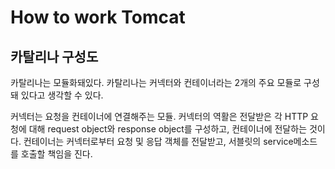 # How to work Tomcat

## 카탈리나 구성도

카탈리나는 모듈화돼있다. 카탈리나는 커넥터와 컨테이너라는 2개의 주요 모듈로 구성돼 있다고 생각할 수 있다.

커넥터는 요청을 컨테이너에 연결해주는 모듈.
커넥터의 역활은 전달받은 각 HTTP 요청에 대해 request object와 response object를 구성하고, 컨테이너에 전달하는 것이다. 컨테이너는 커넥터로부터 요청 및 응답 객체를 전달받고, 서블릿의 service메소드를 호출할 책임을 진다.
